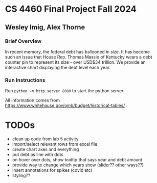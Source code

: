# CS 4460 Final Project Fall 2024
## Wesley Imig, Alex Thorne

### Brief Overview
In recent memory, the federal debt has ballooned in size. It has become such an issue that House Rep. Thomas Massie of Kentucky wears a debt counter pin to represent its size - over USD$34 trillion. We provide an interactive chart displaying the debt level each year.

### Run Instructions
Run `python -m http.server 8080` to start the python server.

All information comes from https://www.whitehouse.gov/omb/budget/historical-tables/ .

# TODOs
- clean up code from lab 5 activity
- import/select relevant rows from excel file
- create chart axes and everything
- put debt as line with dots
- on hover over dots, show tooltip that says year and debt amount
- provide way to change which years show (slider?? other ways??)
- insert annotations for spikes (covid etc)
- styling??
